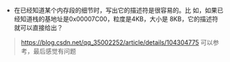 - 在已经知道某个内存段的细节时，写出它的描述符是很容易的。比 如，如果已经知道栈的基地址是0x00007C00，粒度是4KB，大小是
8KB，它的描述符就可以直接给出？
> https://blog.csdn.net/qq_35002252/article/details/104304775   可以参考，最后感觉有问题


 